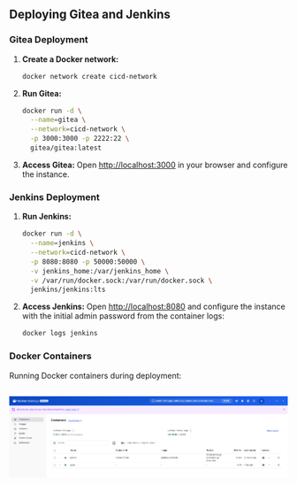 ## Deploying Gitea and Jenkins

### Gitea Deployment
1. **Create a Docker network:**
   ```bash
   docker network create cicd-network
   ```

2. **Run Gitea:**
   ```bash
   docker run -d \
     --name=gitea \
     --network=cicd-network \
     -p 3000:3000 -p 2222:22 \
     gitea/gitea:latest
   ```

3. **Access Gitea:**
   Open [http://localhost:3000](http://localhost:3000) in your browser and configure the instance.

### Jenkins Deployment
1. **Run Jenkins:**
   ```bash
   docker run -d \
     --name=jenkins \
     --network=cicd-network \
     -p 8080:8080 -p 50000:50000 \
     -v jenkins_home:/var/jenkins_home \
     -v /var/run/docker.sock:/var/run/docker.sock \
     jenkins/jenkins:lts
   ```

2. **Access Jenkins:**
   Open [http://localhost:8080](http://localhost:8080) and configure the instance with the initial admin password from the container logs:
   ```bash
   docker logs jenkins
   ```
### Docker Containers
Running Docker containers during deployment:

![Docker Containers](../screenshots/docker_containers.png)
---

